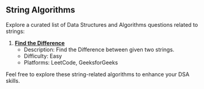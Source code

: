 ## String Algorithms

Explore a curated list of Data Structures and Algorithms questions related to strings:

1. **[Find the Difference](https://leetcode.com/problems/find-the-difference/description/?envType=daily-question&envId=2023-09-25)**
   - Description: Find the Difference between given two strings.
   - Difficulty: Easy
   - Platforms: LeetCode, GeeksforGeeks



Feel free to explore these string-related algorithms to enhance your DSA skills.
